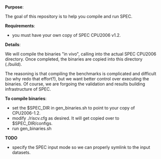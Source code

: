**Purpose**:

   The goal of this repository is to help you compile and run SPEC.

**Requirements**:

   - you must have your own copy of SPEC CPU2006 v1.2. 

**Details**:

   We will compile the binaries "in vivo", calling into the actual SPEC CPU2006
   directory. Once completed, the binaries are copied into this directory (./build). 
   
   The reasoning is that compiling the benchmarks is complicated and difficult (so
   why redo that effort?), but we want better control over executing the binaries.  Of
   course, we are forgoing the validation and results building infrastructure of
   SPEC. 
   
**To compile binaries**:

   - set the $SPEC_DIR in gen_binaries.sh to point to your copy of CPU2006-1.2.
   - modify ./riscv.cfg as desired. It will get copied over to  $SPEC_DIR/configs. 
   - run gen_binaries.sh
   
**TODO**

   - specify the SPEC input mode so we can properly symlink to the input datasets.
                    
